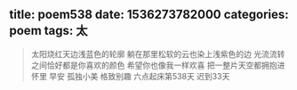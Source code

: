 title: poem538
date: 1536273782000
categories: poem
tags: 太
---
> 太阳烧红天边浅蓝色的轮廓
躺在那里松软的云也染上浅紫色的边
光流流转之间恰好都是你喜欢的颜色
希望你也像我一样欢喜
把一整片天空都拥抱进怀里
早安
孤独小美
格致别趣
六点起床第538天 迟到33天